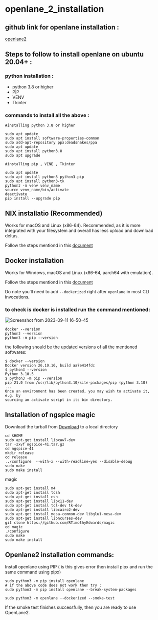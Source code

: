 # openlane_2_installation

## github link for openlane installation :
[openlane2](https://github.com/efabless/openlane2)

## Steps to follow to install openlane on ubuntu 20.04+ :

### python installation :
  - python 3.8 or higher
  - PIP
  - VENV
  - Tkinter


### commands to install all the above : 
```
#installing python 3.8 or higher

sudo apt update
sudo apt install software-properties-common
sudo add-apt-repository ppa:deadsnakes/ppa
sudo apt update
sudo apt install python3.8
sudo apt upgrade

#installing pip , VENE , Tkinter

sudo apt update
sudo apt install python3 python3-pip
sudo apt install python3-tk
python3 -m venv venv_name
source venv_name/bin/activate
deactivate
pip install --upgrade pip
```

## NIX installatio (Recommended)

Works for macOS and Linux (x86-64). Recommended, as it is more integrated with your filesystem and overall has less upload and download deltas.

Follow the steps mentiond in this [document](https://openlane2.readthedocs.io/en/latest/getting_started/nix_installation/index.html)


## Docker installation 
Works for Windows, macOS and Linux (x86-64, aarch64 with emulation).

Follow the steps mentiond in this [document](https://docs.docker.com/engine/install/ubuntu/)

Do note you'll need to add `--dockerized` right after `openlane` in most CLI invocations.

### to check is docker is installed run the command mentioned:
![Screenshot from 2023-09-11 16-50-45](https://github.com/Shashanksharma280201/openlane_2_installation/assets/79470436/de004ce5-c25a-480e-a760-b54392ebd3a3)

```
docker --version
python3 --version
python3 -m pip --version
```

the following should be the updated versions of all the mentioned softwares:
```
$ docker --version
Docker version 20.10.16, build aa7e414fdc
$ python3 --version
Python 3.10.5
$ python3 -m pip --version
pip 21.0 from /usr/lib/python3.10/site-packages/pip (python 3.10)
...
Once an environment has been created, you may wish to activate it, e.g. by
sourcing an activate script in its bin directory.
```

## Installation of ngspice magic 

Download the tarball from [Download](https://sourceforge.net/projects/ngspice/files/) to a local directory

```
cd $HOME
sudo apt-get install libxaw7-dev
tar -zxvf ngspice-41.tar.gz
cd ngspice-41
mkdir release
cd release
../configure  --with-x --with-readline=yes --disable-debug
sudo make
sudo make install
```

magic 

```
sudo apt-get install m4
sudo apt-get install tcsh
sudo apt-get install csh
sudo apt-get install libx11-dev
sudo apt-get install tcl-dev tk-dev
sudo apt-get install libcairo2-dev
sudo apt-get install mesa-common-dev libglu1-mesa-dev
sudo apt-get install libncurses-dev
git clone https://github.com/RTimothyEdwards/magic
cd magic
./configure
sudo make
sudo make install
```


## Openlane2 installation commands:

Install openlane using PIP ( is this gives error then install pipx and run the same command using pipx)
```
sudo python3 -m pip install openlane
# if the above code does not work then try :
sudo python3 -m pip install openlane --break-system-packages

sudo python3 -m openlane --dockerized --smoke-test
```
If the smoke test finishes successfully, then you are ready to use OpenLane2.





